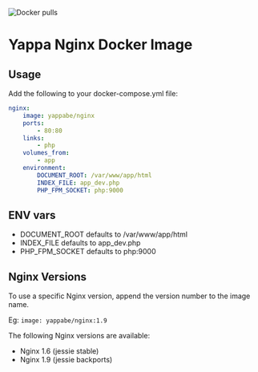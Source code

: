 ![Docker pulls](https://img.shields.io/docker/pulls/yappabe/nginx.svg?style=flat)
# Yappa Nginx Docker Image

## Usage

Add the following to your docker-compose.yml file:

```YAML
nginx:
    image: yappabe/nginx
    ports:
        - 80:80
    links:
        - php
    volumes_from:
        - app
    environment:
        DOCUMENT_ROOT: /var/www/app/html
        INDEX_FILE: app_dev.php
        PHP_FPM_SOCKET: php:9000

```

## ENV vars

* DOCUMENT_ROOT defaults to /var/www/app/html
* INDEX_FILE defaults to app_dev.php
* PHP_FPM_SOCKET defaults to php:9000

## Nginx Versions

To use a specific Nginx version, append the version number to the image name.

Eg: `image: yappabe/nginx:1.9`

The following Nginx versions are available:

* Nginx 1.6 (jessie stable)
* Nginx 1.9 (jessie backports)
